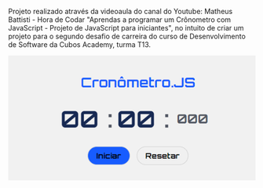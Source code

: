 Projeto realizado através da videoaula do canal do Youtube: Matheus Battisti - Hora de Codar "Aprendas a programar um Crônometro com JavaScript - Projeto de JavaScript para iniciantes", no intuito de criar um projeto para o segundo desafio de carreira do curso de Desenvolvimento de Software da Cubos Academy, turma T13.

![Imagem de Apresentação](https://github.com/miltonnervis/cronometro.js/blob/main/images/image.png?raw=true)

